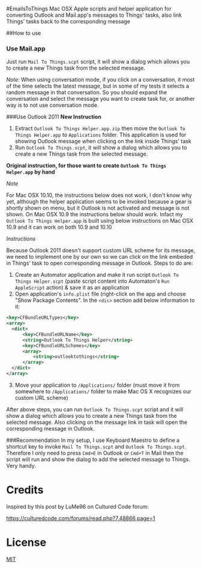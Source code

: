 #EmailsToThings
Mac OSX Apple scripts and helper application for converting Outlook and Mail.app's messages to Things' tasks, also link Things' tasks back to the corresponding message

##How to use

### Use Mail.app
Just run `Mail To Things.scpt` script, it will show a dialog which allows you to create a new Things task from the selected message.

*Note:* When using conversation mode, if you click on a conversation, it most of the time selects the latest message, but in some of my tests it selects a random message in that conversation. So you should expand the conversation and select the message you want to create task for, or another way is to not use conversation mode.

###Use Outlook 2011
**New Instruction**

1. Extract `Outlook To Things Helper.app.zip` then move the `Outlook To Things Helper.app` to `Applications` folder. This application is used for showing Outlook message when clicking on the link inside Things' task
2. Run `Outlook To Things.scpt`, it will show a dialog which allows you to create a new Things task from the selected message.

**Original instruction, for those want to create `Outlook To Things Helper.app` by hand**

*Note*

For Mac OSX 10.10, the instructions below does not work, I don't know why yet, although the helper application seems to be invoked because a gear is shortly shown on menu, but it Outlook is not activated and message is not shown. On Mac OSX 10.9 the instructions below should work. Infact  my `Outlook To Things Helper.app` is built using below instructions on Mac OSX 10.9 and it can work on both 10.9 and 10.10

*Instructions*

Because Outlook 2011 doesn't support custom URL scheme for its message, we need to implement one by our own so we can click on the link embeded in Things' task to open corresponding message in Outlook. Steps to do are:

1. Create an Automator application and make it run script `Outlook To Things Helper.scpt` (paste script content into Automaton's `Run AppleScript` action) & save it as an application
2. Open application's `info.plist` file (right-click on the app and choose "Show Package Contents". In the `<dic>` section add below information to it:

  ```xml
<key>CFBundleURLTypes</key>
<array>
    <dict>
        <key>CFBundleURLName</key>
        <string>Outlook To Things Helper</string>
        <key>CFBundleURLSchemes</key>
        <array>
            <string>outlooktothings</string>
        </array>
    </dict>
</array>
  ```

3. Move your application to `/Applications/` folder (must move it from somewhere to `/Applications/` folder to make Mac OS X recognizes our custom URL scheme)

After above steps, you can run `Outlook To Things.scpt` script and it will show a dialog which allows you to create a new Things task from the selected message. Also clicking on the message link in task will open the corresponding message in Outlook.

###Recommendation
In my setup, I use Keyboard Maestro to define a shortcut key to invoke `Mail To Things.scpt` and `Outlook To Things.scpt`. Therefore I only need to press `Cmd+E` in Outlook or `Cmd+T` in Mail then the script will run and show the dialog to add the selected message to Things. Very handy.

Credits
=======
Inspired by this post by LuMe96 on Cultured Code forum:

https://culturedcode.com/forums/read.php?7,48866,page=1

License
=======
[MIT](https://github.com/phuna/EmailsToThings/blob/master/LICENSE)

